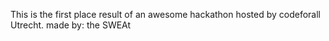 This is the first place result of an awesome hackathon hosted by codeforall Utrecht.
made by:
the SWEAt

